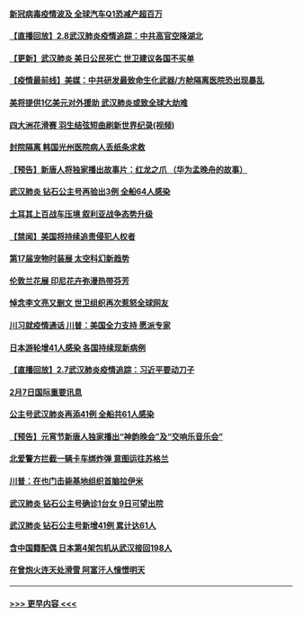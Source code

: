 #### [新冠病毒疫情波及 全球汽车Q1恐减产超百万](../pages/prog202/a102772695.md?t=02090033) 
#### [【直播回放】2.8武汉肺炎疫情追踪：中共高官空降湖北](../pages/prog202/a102772618.md?t=02090033) 
#### [【更新】武汉肺炎 美日公民死亡 世卫建议各国不买单](../pages/prog202/a102770740.md?t=02090033) 
#### [【疫情最前线】美媒：中共研发最致命生化武器/方舱隔离医院恐出现暴乱](../pages/prog202/a102772439.md?t=02090033) 
#### [美将提供1亿美元对外援助 武汉肺炎或致全球大劫难](../pages/prog202/a102772361.md?t=02090033) 
#### [四大洲花滑赛 羽生结弦短曲刷新世界纪录(视频)](../pages/prog202/a102772341.md?t=02090033) 
#### [封院隔离 韩国光州医院病人丢纸条求救](../pages/prog202/a102772282.md?t=02090033) 
#### [【预告】新唐人将独家播出故事片：红龙之爪 （华为孟晚舟的故事）](../pages/prog202/a102767728.md?t=02090033) 
#### [武汉肺炎 钻石公主号再验出3例 全船64人感染](../pages/prog202/a102771726.md?t=02090033) 
#### [土耳其上百战车压境 叙利亚战争态势升级](../pages/prog202/a102772132.md?t=02090033) 
#### [【禁闻】美国将持续追责侵犯人权者](../pages/prog202/a102772042.md?t=02090033) 
#### [第17届宠物时装展 太空科幻新趋势](../pages/prog202/a102772033.md?t=02090033) 
#### [伦敦兰花展 印尼花卉弥漫热带芬芳](../pages/prog202/a102772026.md?t=02090033) 
#### [悼念李文亮又删文 世卫组织再次惹怒全球网友](../pages/prog202/a102771968.md?t=02090033) 
#### [川习就疫情通话 川普：美国全力支持 愿派专家](../pages/prog202/a102771930.md?t=02090033) 
#### [日本游轮增41人感染 各国持续现新病例](../pages/prog202/a102771912.md?t=02090033) 
#### [【直播回放】2.7武汉肺炎疫情追踪：习近平要动刀子](../pages/prog202/a102771649.md?t=02090033) 
#### [2月7日国际重要讯息](../pages/prog202/a102771747.md?t=02090033) 
#### [公主号武汉肺炎再添41例 全船共61人感染](../pages/prog202/a102771703.md?t=02090033) 
#### [【预告】元宵节新唐人独家播出“神韵晚会”及“交响乐音乐会”](../pages/prog202/a102767674.md?t=02090033) 
#### [北爱警方拦截一辆卡车绑炸弹 意图运往苏格兰](../pages/prog202/a102771609.md?t=02090033) 
#### [川普：在也门击毙基地组织首脑拉伊米](../pages/prog202/a102771528.md?t=02090033) 
#### [武汉肺炎 钻石公主号确诊1台女 9日可望出院](../pages/prog202/a102771518.md?t=02090033) 
#### [武汉肺炎 钻石公主号新增41例 累计达61人](../pages/prog202/a102771486.md?t=02090033) 
#### [含中国籍配偶 日本第4架包机从武汉接回198人](../pages/prog202/a102771472.md?t=02090033) 
#### [在曾炮火连天处滑雪 阿富汗人憧憬明天](../pages/prog202/a102771290.md?t=02090033) 

----
#### [ >>> 更早内容 <<< ](../indexes/prog202-earlier.md)
